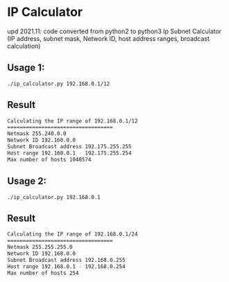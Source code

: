 # IP Calculator
upd 2021.11: code converted from python2 to python3
Ip Subnet Calculator (IP address, subnet mask, Network ID, host address ranges, broadcast calculation)

## Usage 1:
`./ip_calculator.py 192.168.0.1/12`
## Result
```bash
Calculating the IP range of 192.168.0.1/12
==================================
Netmask 255.240.0.0
Network ID 192.160.0.0
Subnet Broadcast address 192.175.255.255
Host range 192.160.0.1 - 192.175.255.254
Max number of hosts 1048574
```

## Usage 2:
`./ip_calculator.py 192.168.0.1`
## Result
```bash
Calculating the IP range of 192.168.0.1/24
==================================
Netmask 255.255.255.0
Network ID 192.168.0.0
Subnet Broadcast address 192.168.0.255
Host range 192.168.0.1 - 192.168.0.254
Max number of hosts 254
```
